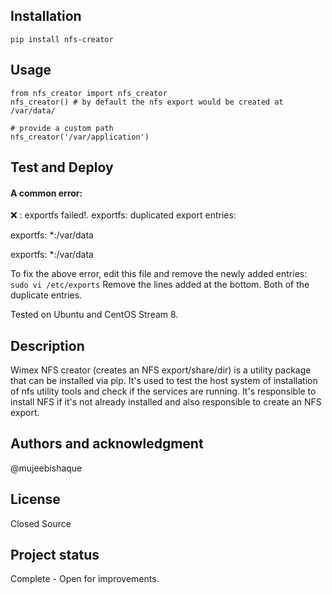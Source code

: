 
## Installation
```pip install nfs-creator```

## Usage
```
from nfs_creator import nfs_creator
nfs_creator() # by default the nfs export would be created at /var/data/

# provide a custom path
nfs_creator('/var/application')
```


## Test and Deploy

#### A common error:


❌ : exportfs failed!. exportfs: duplicated export entries:

exportfs:       *:/var/data

exportfs:       *:/var/data


To fix the above error, edit this file and remove the newly added entries: 
```sudo vi /etc/exports```
Remove the lines added at the bottom. Both of the duplicate entries.

Tested on Ubuntu and CentOS Stream 8.

## Description
Wimex NFS creator (creates an NFS export/share/dir) is a utility package that can be installed via pip. It's used to test the host system of installation of nfs utility tools and check if the services are running. It's responsible to install NFS if it's not already installed and also responsible to create an NFS export.

## Authors and acknowledgment
@mujeebishaque 

## License
Closed Source

## Project status
Complete - Open for improvements.
